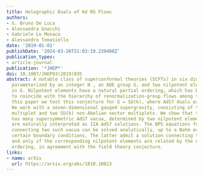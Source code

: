 ```yaml
---
title: Holographic Duals of 6d RG Flows
authors:
- G. Bruno De Luca
- Alessandra Gnecchi
- Gabriele Lo Monaco
- Alessandro Tomasiello
date: '2019-01-01'
publishDate: '2024-03-26T21:03:19.239488Z'
publication_types:
- article-journal
publication: '*JHEP*'
doi: 10.1007/JHEP03(2019)035
abstract: A notable class of superconformal theories (SCFTs) in six dimensions is
  parameterized by an integer N , an ADE group G, and two nilpotent elements $μ$L,R
  in G. Nilpotent elements have a natural partial ordering, which has been conjectured
  to coincide with the hierarchy of renormalization-group flows among the SCFTs. In
  this paper we test this conjecture for G = SU(k), where AdS7 duals exist in IIA.
  We work with a seven-dimensional gauged supergravity, consisting of the gravity
  multiplet and two SU(k) non-Abelian vector multiplets. We show that this theory
  has many supersymmetric AdS7 vacua, determined by two nilpotent elements, which
  are naturally interpreted as IIA AdS7 solutions. The BPS equations for domain walls
  connecting two such vacua can be solved analytically, up to a Nahm equation with
  certain boundary conditions. The latter admit a solution connecting two vacua if
  and only if the corresponding nilpotent elements are related by the natural partial
  ordering, in agreement with the field theory conjecture.
links:
- name: arXiv
  url: https://arxiv.org/abs/1810.10013
---
```

